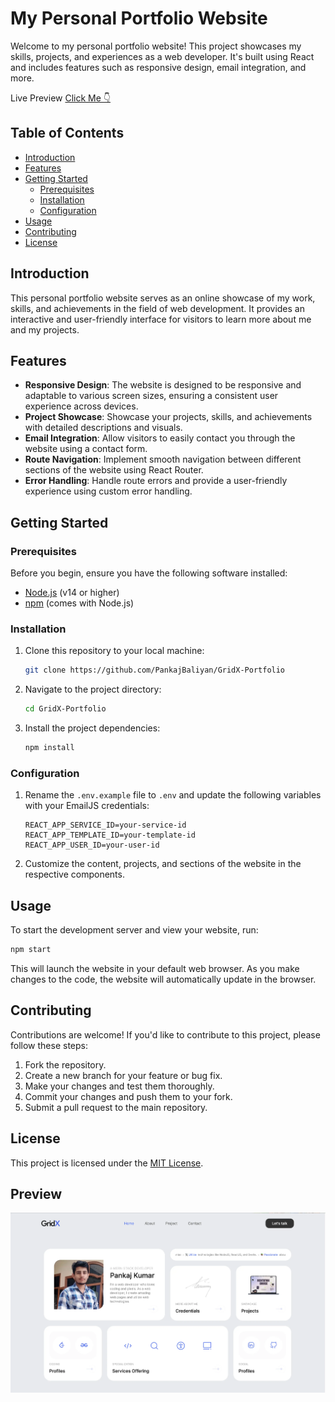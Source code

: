 # My Personal Portfolio Website

Welcome to my personal portfolio website! This project showcases my skills, projects, and experiences as a web developer. It's built using React and includes features such as responsive design, email integration, and more.
<br>

Live Preview <a href="https://gridx-portfolio.onrender.com/" target="_blank">Click Me 👇</a>

## Table of Contents

- [Introduction](#introduction)
- [Features](#features)
- [Getting Started](#getting-started)
  - [Prerequisites](#prerequisites)
  - [Installation](#installation)
  - [Configuration](#configuration)
- [Usage](#usage)
- [Contributing](#contributing)
- [License](#license)

## Introduction

This personal portfolio website serves as an online showcase of my work, skills, and achievements in the field of web development. It provides an interactive and user-friendly interface for visitors to learn more about me and my projects.

## Features

- **Responsive Design**: The website is designed to be responsive and adaptable to various screen sizes, ensuring a consistent user experience across devices.
- **Project Showcase**: Showcase your projects, skills, and achievements with detailed descriptions and visuals.
- **Email Integration**: Allow visitors to easily contact you through the website using a contact form.
- **Route Navigation**: Implement smooth navigation between different sections of the website using React Router.
- **Error Handling**: Handle route errors and provide a user-friendly experience using custom error handling.

## Getting Started

### Prerequisites

Before you begin, ensure you have the following software installed:

- [Node.js](https://nodejs.org/) (v14 or higher)
- [npm](https://www.npmjs.com/) (comes with Node.js)

### Installation

1. Clone this repository to your local machine:

   ```bash
   git clone https://github.com/PankajBaliyan/GridX-Portfolio
   ```

2. Navigate to the project directory:

   ```bash
   cd GridX-Portfolio
   ```

3. Install the project dependencies:

   ```bash
   npm install
   ```

### Configuration

1. Rename the `.env.example` file to `.env` and update the following variables with your EmailJS credentials:

   ```
   REACT_APP_SERVICE_ID=your-service-id
   REACT_APP_TEMPLATE_ID=your-template-id
   REACT_APP_USER_ID=your-user-id
   ```

2. Customize the content, projects, and sections of the website in the respective components.

## Usage

To start the development server and view your website, run:

```bash
npm start
```

This will launch the website in your default web browser. As you make changes to the code, the website will automatically update in the browser.

## Contributing

Contributions are welcome! If you'd like to contribute to this project, please follow these steps:

1. Fork the repository.
2. Create a new branch for your feature or bug fix.
3. Make your changes and test them thoroughly.
4. Commit your changes and push them to your fork.
5. Submit a pull request to the main repository.

## License

This project is licensed under the [MIT License](LICENSE).

## Preview
![Preview](./gridx-portfolio.webp)